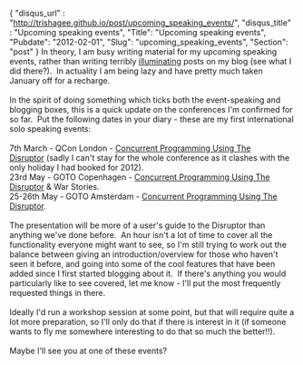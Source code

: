 {
 "disqus_url" : "http://trishagee.github.io/post/upcoming_speaking_events/",
 "disqus_title" : "Upcoming speaking events",
 "Title": "Upcoming speaking events",
 "Pubdate": "2012-02-01",
 "Slug": "upcoming_speaking_events",
 "Section": "post"
}
In theory, I am busy writing material for my upcoming speaking events, rather than writing terribly <a href="http://mechanitis.blogspot.com/2011/12/christmas-decorations-teach-me-lesson.html">illuminating</a> posts on my blog (see what I did there?). &nbsp;In actuality I am being lazy and have pretty much taken January off for a recharge.<br /><br />In the spirit of doing something which ticks both the event-speaking and blogging boxes, this is a quick update on the conferences I'm confirmed for so far. &nbsp;Put the following dates in your diary - these are my first international solo speaking events:<br /><br />7th March - QCon London - <a href="http://qconlondon.com/london-2012/speaker/Trisha+Gee">Concurrent Programming Using The Disruptor</a>&nbsp;(sadly I can't stay for the whole conference as it clashes with the only holiday I had booked for 2012).<br />23rd May - GOTO Copenhagen - <a href="http://gotocon.com/cph-2012/speaker/Trisha+Gee">Concurrent Programming Using The Disruptor</a>&nbsp;&amp; War Stories.<br />25-26th May - GOTO Amsterdam - <a href="http://gotocon.com/amsterdam-2012/speaker/Trisha+Gee">Concurrent Programming Using The Disruptor</a>.<br /><br />The presentation will be more of a user's guide to the Disruptor than anything we've done before. &nbsp;An hour isn't a lot of time to cover all the functionality everyone might want to see, so I'm still trying to work out the balance between giving an introduction/overview for those who haven't seen it before, and going into some of the cool features that have been added since I first started blogging about it. &nbsp;If there's anything you would particularly like to see covered, let me know - I'll put the most frequently requested things in there.<br /><br />Ideally I'd run a workshop session at some point, but that will require quite a lot more preparation, so I'll only do that if there is interest in it (if someone wants to fly me somewhere interesting to do that so much the better!!).<br /><br />Maybe I'll see you at one of these events?
